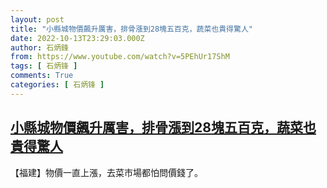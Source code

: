 ```yaml
---
layout: post
title: "小縣城物價飆升厲害，排骨漲到28塊五百克，蔬菜也貴得驚人"
date: 2022-10-13T23:29:03.000Z
author: 石炳鋒
from: https://www.youtube.com/watch?v=5PEhUr17ShM
tags: [ 石炳锋 ]
comments: True
categories: [ 石炳锋 ]
---
```

<!--1665703743000-->
[小縣城物價飆升厲害，排骨漲到28塊五百克，蔬菜也貴得驚人](https://www.youtube.com/watch?v=5PEhUr17ShM)
------

<div>
【福建】物價一直上漲，去菜市場都怕問價錢了。
</div>
